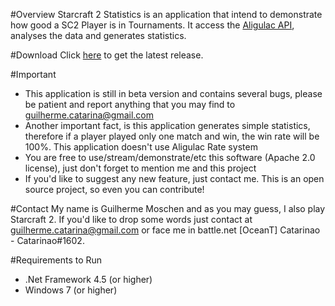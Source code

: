 #Overview
Starcraft 2 Statistics is an application that intend to demonstrate how good a SC2 Player is in Tournaments. It access the [Aligulac API](http://aligulac.com/about/api/), analyses the data and generates statistics.

#Download
Click [here](https://github.com/guilhermemoschen/SC2Statistics/releases/tag/v0.3.0-beta) to get the latest release.

#Important
- This application is still in beta version and contains several bugs, please be patient and report anything that you may find to guilherme.catarina@gmail.com
- Another important fact, is this application generates simple statistics, therefore if a player played only one match and win, the win rate will be 100%. This application doesn't use Aligulac Rate system
- You are free to use/stream/demonstrate/etc this software (Apache 2.0 license), just don't forget to mention me and this project
- If you'd like to suggest any new feature, just contact me. This is an open source project, so even you can contribute!

#Contact
My name is Guilherme Moschen and as you may guess, I also play Starcraft 2. If you'd like to drop some words just contact at guilherme.catarina@gmail.com or face me in battle.net [OceanT] Catarinao - Catarinao#1602.

#Requirements to Run
- .Net Framework 4.5 (or higher)
- Windows 7 (or higher)
